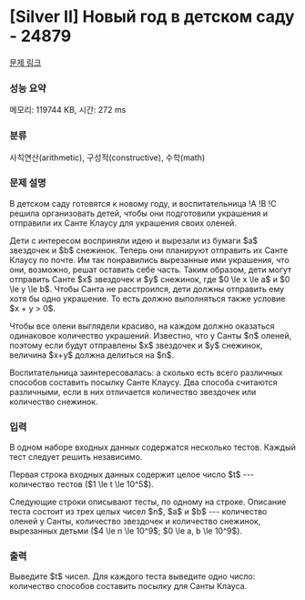 # [Silver II] Новый год в детском саду - 24879 

[문제 링크](https://www.acmicpc.net/problem/24879) 

### 성능 요약

메모리: 119744 KB, 시간: 272 ms

### 분류

사칙연산(arithmetic), 구성적(constructive), 수학(math)

### 문제 설명

<p>В детском саду готовятся к новому году, и воспитательница !A !B !C решила организовать детей, чтобы они подготовили украшения и отправили их Санте Клаусу для украшения своих оленей.</p>

<p>Дети с интересом восприняли идею и вырезали из бумаги $a$ звездочек и $b$ снежинок. Теперь они планируют отправить их Санте Клаусу по почте. Им так понравились вырезанные ими украшения, что они, возможно, решат оставить себе часть. Таким образом, дети могут отправить Санте $x$ звездочек и $y$ снежинок, где $0 \le x \le a$ и $0 \le y \le b$. Чтобы Санта не расстроился, дети должны отправить ему хотя бы одно украшение. То есть должно выполняться также условие $x + y > 0$.</p>

<p>Чтобы все олени выглядели красиво, на каждом должно оказаться одинаковое количество украшений. Известно, что у Санты $n$ оленей, поэтому если будут отправлены $x$ звездочек и $y$ снежинок, величина $x+y$ должна делиться на $n$.</p>

<p>Воспитательница заинтересовалась: а сколько есть всего различных способов составить посылку Санте Клаусу. Два способа считаются различными, если в них отличается количество звездочек или количество снежинок.</p>

### 입력 

 <p>В одном наборе входных данных содержатся несколько тестов. Каждый тест следует решить независимо.</p>

<p>Первая строка входных данных содержит целое число $t$ --- количество тестов ($1 \le t \le 10^5$).</p>

<p>Следующие строки описывают тесты, по одному на строке. Описание теста состоит из трех целых чисел $n$, $a$ и $b$ --- количество оленей у Санты, количество звездочек и количество снежинок, вырезанных детьми ($4 \le n \le 10^9$; $0 \le a, b \le 10^9$).</p>

### 출력 

 <p>Выведите $t$ чисел. Для каждого теста выведите одно число: количество способов составить посылку для Санты Клауса.</p>

